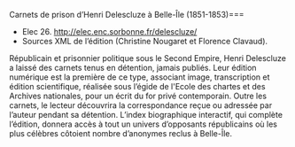Carnets de prison d’Henri Delescluze à Belle-Île (1851-1853)===
* Elec 26. http://elec.enc.sorbonne.fr/delescluze/
* Sources XML de l’édition (Christine Nougaret et Florence Clavaud).

Républicain et prisonnier politique sous le Second Empire, Henri Delescluze a laissé des carnets tenus en détention, jamais publiés. Leur édition numérique est la première de ce type, associant image, transcription et édition scientifique, réalisée sous l’égide de l'Ecole des chartes et des Archives nationales, pour un écrit du for privé contemporain. Outre les carnets, le lecteur découvrira la correspondance reçue ou adressée par l’auteur pendant sa détention. L’index biographique interactif, qui complète l’édition, donnera accès à tout un univers d’opposants républicains où les plus célèbres côtoient nombre d’anonymes reclus à Belle-Île.
